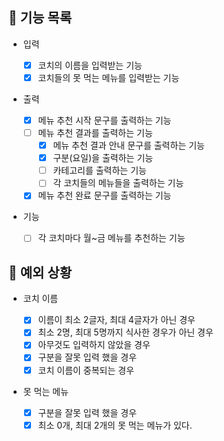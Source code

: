 ## 📄 기능 목록

- 입력

  - [x] 코치의 이름을 입력받는 기능
  - [x] 코치들의 못 먹는 메뉴를 입력받는 기능

- 출력

  - [x] 메뉴 추천 시작 문구를 출력하는 기능
  - [ ] 메뉴 추천 결과를 출력하는 기능
    - [x] 메뉴 추천 결과 안내 문구를 출력하는 기능
    - [x] 구분(요일)을 출력하는 기능
    - [ ] 카테고리를 출력하는 기능
    - [ ] 각 코치들의 메뉴들을 출력하는 기능
  - [x] 메뉴 추천 완료 문구를 출력하는 기능

- 기능
  - [ ] 각 코치마다 월~금 메뉴를 추천하는 기능

## 🎯 예외 상황

- 코치 이름

  - [x] 이름이 최소 2글자, 최대 4글자가 아닌 경우
  - [x] 최소 2명, 최대 5명까지 식사한 경우가 아닌 경우
  - [x] 아무것도 입력하지 않았을 경우
  - [x] 구분을 잘못 입력 했을 경우
  - [x] 코치 이름이 중복되는 경우

- 못 먹는 메뉴

  - [x] 구분을 잘못 입력 했을 경우
  - [x] 최소 0개, 최대 2개의 못 먹는 메뉴가 있다.
